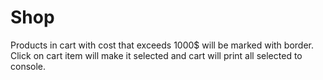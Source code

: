 # Shop

Products in cart with cost that exceeds 1000$ will be marked with border.
Click on cart item will make it selected and cart  will print all selected to console. 
